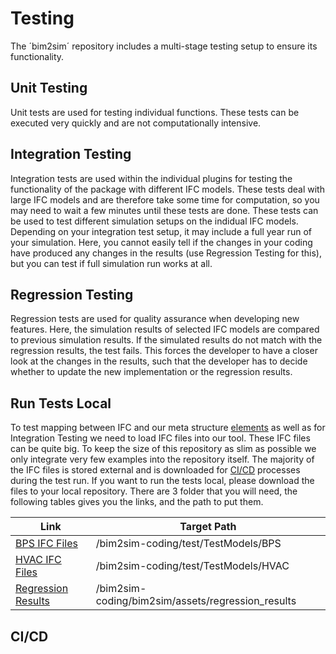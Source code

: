 # Testing

The ´bim2sim´ repository includes a multi-stage testing setup to ensure 
its functionality. 

## Unit Testing
Unit tests are used for testing individual functions. These tests can be 
executed very quickly and are not computationally intensive.

## Integration Testing
Integration tests are used within the individual plugins for testing the 
functionality of the package with different IFC models. These tests deal with
large IFC models and are therefore take some time for computation, so you may 
need to wait a few minutes until these tests are done. These tests can be 
used to test different simulation setups on the indidual IFC models. Depending
on your integration test setup, it may include a full year run of your 
simulation. Here, you cannot easily tell if the changes in your coding have 
produced any changes in the results (use Regression Testing for this), but 
you can test if full simulation run works at all. 

## Regression Testing
Regression tests are used for quality assurance when developing new features. 
Here, the simulation results of selected IFC models are compared to previous 
simulation results. If the simulated results do not match with the regression 
results, the test fails. This forces the developer to have a closer look at the
changes in the results, such that the developer has to decide whether to update
the new implementation or the regression results.

## Run Tests Local

To test mapping between IFC and our meta structure
[elements](elements_structure) as well as for Integration Testing
we need to load IFC files into our tool. These IFC files can be quite big. To
keep the size of this repository as slim as possible we only integrate very few
examples into the repository itself. The majority of the IFC files is stored 
external and is downloaded for [CI/CD](CI/CD) processes during the test run. If
you want to run the tests local, please download the files to your local 
repository. There are 3 folder that you will need, the following tables gives 
you the links, and the path to put them.

| **Link**                                                                       | **Target Path**                                   |
|--------------------------------------------------------------------------------|---------------------------------------------------|
| [BPS IFC Files](https://rwth-aachen.sciebo.de/s/SAUQQgvwqeS96ix/download)      | /bim2sim-coding/test/TestModels/BPS               |
| [HVAC IFC Files](https://rwth-aachen.sciebo.de/s/R6K1H5Z9fiB3EoB/download)     | /bim2sim-coding/test/TestModels/HVAC              |
| [Regression Results](https://rwth-aachen.sciebo.de/s/L7ENUpzSylXvuyb/download) | /bim2sim-coding/bim2sim/assets/regression_results |

## CI/CD


